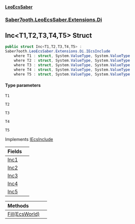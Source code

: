 #### [LeoEcsSaber](index.md 'index')
### [Saber7ooth.LeoEcsSaber.Extensions.Di](Saber7ooth.LeoEcsSaber.Extensions.Di.md 'Saber7ooth.LeoEcsSaber.Extensions.Di')

## Inc<T1,T2,T3,T4,T5> Struct

```csharp
public struct Inc<T1,T2,T3,T4,T5> :
Saber7ooth.LeoEcsSaber.Extensions.Di.IEcsInclude
    where T1 : struct, System.ValueType, System.ValueType
    where T2 : struct, System.ValueType, System.ValueType
    where T3 : struct, System.ValueType, System.ValueType
    where T4 : struct, System.ValueType, System.ValueType
    where T5 : struct, System.ValueType, System.ValueType
```
#### Type parameters

<a name='Saber7ooth.LeoEcsSaber.Extensions.Di.Inc_T1,T2,T3,T4,T5_.T1'></a>

`T1`

<a name='Saber7ooth.LeoEcsSaber.Extensions.Di.Inc_T1,T2,T3,T4,T5_.T2'></a>

`T2`

<a name='Saber7ooth.LeoEcsSaber.Extensions.Di.Inc_T1,T2,T3,T4,T5_.T3'></a>

`T3`

<a name='Saber7ooth.LeoEcsSaber.Extensions.Di.Inc_T1,T2,T3,T4,T5_.T4'></a>

`T4`

<a name='Saber7ooth.LeoEcsSaber.Extensions.Di.Inc_T1,T2,T3,T4,T5_.T5'></a>

`T5`

Implements [IEcsInclude](IEcsInclude.md 'Saber7ooth.LeoEcsSaber.Extensions.Di.IEcsInclude')

| Fields | |
| :--- | :--- |
| [Inc1](Inc_T1,T2,T3,T4,T5_.Inc1.md 'Saber7ooth.LeoEcsSaber.Extensions.Di.Inc<T1,T2,T3,T4,T5>.Inc1') | |
| [Inc2](Inc_T1,T2,T3,T4,T5_.Inc2.md 'Saber7ooth.LeoEcsSaber.Extensions.Di.Inc<T1,T2,T3,T4,T5>.Inc2') | |
| [Inc3](Inc_T1,T2,T3,T4,T5_.Inc3.md 'Saber7ooth.LeoEcsSaber.Extensions.Di.Inc<T1,T2,T3,T4,T5>.Inc3') | |
| [Inc4](Inc_T1,T2,T3,T4,T5_.Inc4.md 'Saber7ooth.LeoEcsSaber.Extensions.Di.Inc<T1,T2,T3,T4,T5>.Inc4') | |
| [Inc5](Inc_T1,T2,T3,T4,T5_.Inc5.md 'Saber7ooth.LeoEcsSaber.Extensions.Di.Inc<T1,T2,T3,T4,T5>.Inc5') | |

| Methods | |
| :--- | :--- |
| [Fill(EcsWorld)](Inc_T1,T2,T3,T4,T5_.Fill(EcsWorld).md 'Saber7ooth.LeoEcsSaber.Extensions.Di.Inc<T1,T2,T3,T4,T5>.Fill(Saber7ooth.LeoEcsSaber.EcsWorld)') | |
